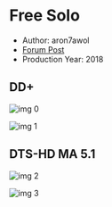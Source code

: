 # Free Solo

* Author: aron7awol
* [Forum Post](https://www.avsforum.com/threads/bass-eq-for-filtered-movies.2995212/post-57696522)
* Production Year: 2018

## DD+

![img 0](https://i.imgur.com/9tpWcbC.jpg)

![img 1](https://i.imgur.com/etoYZSC.jpg)

## DTS-HD MA 5.1

![img 2](https://i.imgur.com/HS6suUk.jpg)

![img 3](https://i.imgur.com/aAcWzgO.jpg)

